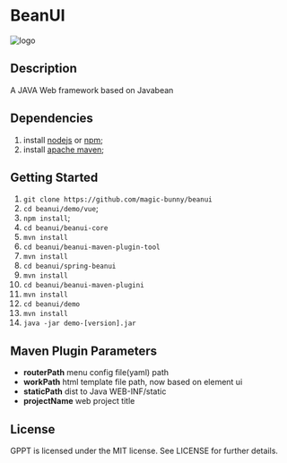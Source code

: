 # BeanUI
![logo](logo.icon)

## Description
A JAVA Web framework based on Javabean

## Dependencies
1. install [nodejs](https://nodejs.org) or [npm](https://www.npmjs.com/);
2. install [apache maven](http://maven.apache.org);

## Getting Started
1. `git clone https://github.com/magic-bunny/beanui`
2. `cd beanui/demo/vue`;
3. `npm install`;
4. `cd beanui/beanui-core`
5. `mvn install`
6. `cd beanui/beanui-maven-plugin-tool`
7. `mvn install`
8. `cd beanui/spring-beanui`
9. `mvn install`
10. `cd beanui/beanui-maven-plugini`
11. `mvn install`
12. `cd beanui/demo`
13. `mvn install`
14. `java -jar demo-[version].jar`

## Maven Plugin Parameters
- **routerPath**  menu config file(yaml) path
- **workPath**  html template file path, now based on element ui
- **staticPath**  dist to Java WEB-INF/static
- **projectName**  web project title

## License
GPPT is licensed under the MIT license. See LICENSE for further details.